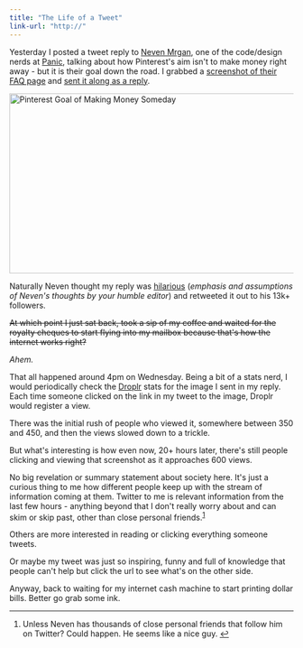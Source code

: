 ```yaml
---
title: "The Life of a Tweet"
link-url: "http://"
---
```

<p>Yesterday I posted a tweet reply to <a href="https://twitter.com/#!/mrgan">Neven Mrgan</a>, one of the code/design nerds at <a href="http://panic.com/">Panic</a>, talking about how Pinterest's aim isn't to make money right away - but it is their goal down the road. I grabbed a <a href="http://l.ssktn.com/U7DV">screenshot of their FAQ page</a> and <a href="https://twitter.com/ichris/status/197790894118797314">sent it along as a reply</a>.</p>
<p><img src="https://chrisenns.com/wp-content/uploads/2012/05/Screenshot-2012-05-02-at-14.50.04.png" alt="Pinterest Goal of Making Money Someday" title="Pinterest Goal of Making Money Someday" width="664" height="319" class="aligncenter size-full wp-image-20375" /></p>
<p>Naturally Neven thought my reply was <a href="https://twitter.com/mrgan/status/197791333635731457">hilarious</a> (<em>emphasis and assumptions of Neven's thoughts by your humble editor</em>) and retweeted it out to his 13k+ followers.</p>
<p><del>At which point I just sat back, took a sip of my coffee and waited for the royalty cheques to start flying into my mailbox because that's how the internet works right?</del></p>
<p><em>Ahem.</em></p>
<p>That all happened around 4pm on Wednesday. Being a bit of a stats nerd, I would periodically check the <a href="https://droplr.com">Droplr</a> stats for the image I sent in my reply. Each time someone clicked on the link in my tweet to the image, Droplr would register a view.</p>
<p>There was the initial rush of people who viewed it, somewhere between 350 and 450, and then the views slowed down to a trickle.</p>
<p>But what's interesting is how even now, 20+ hours later, there's still people clicking and viewing that screenshot as it approaches 600 views.</p>
<p>No big revelation or summary statement about society here. It's just a curious thing to me how different people keep up with the stream of information coming at them. Twitter to me is relevant information from the last few hours - anything beyond that I don't really worry about and can skim or skip past, other than close personal friends.<sup id="fnref-20374:1"><a href="#fn-20374:1" rel="footnote">1</a></sup></p>
<p>Others are more interested in reading or clicking everything someone tweets.</p>
<p>Or maybe my tweet was just so inspiring, funny and full of knowledge that people can't help but click the url to see what's on the other side.</p>
<p>Anyway, back to waiting for my internet cash machine to start printing dollar bills. Better go grab some ink.</p>
<div class="footnotes">
<hr />
<ol>
<li id="fn-20374:1">
Unless Neven has thousands of close personal friends that follow him on Twitter? Could happen. He seems like a nice guy.&#160;<a href="#fnref-20374:1" rev="footnote">&#8617;</a>
</li>
</ol>
</div>

